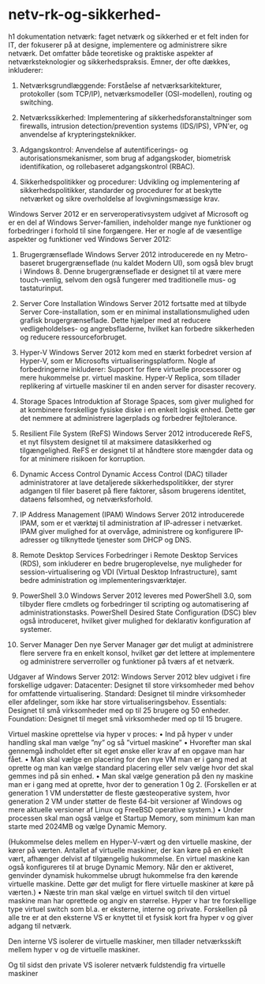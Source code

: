# netv-rk-og-sikkerhed-
h1 dokumentation 
netværk:
faget netværk og sikkerhed er et felt inden for IT, der fokuserer på at designe, implementere og administrere sikre netværk. Det omfatter både teoretiske og praktiske aspekter af netværksteknologier og sikkerhedspraksis. Emner, der ofte dækkes, inkluderer:

1. Netværksgrundlæggende: Forståelse af netværksarkitekturer, protokoller (som TCP/IP), netværksmodeller (OSI-modellen), routing og switching.

2. Netværkssikkerhed: Implementering af sikkerhedsforanstaltninger som firewalls, intrusion detection/prevention systems (IDS/IPS), VPN'er, og anvendelse af krypteringsteknikker.


3. Adgangskontrol: Anvendelse af autentificerings- og autorisationsmekanismer, som brug af adgangskoder, biometrisk identifikation, og rollebaseret adgangskontrol (RBAC).

4. Sikkerhedspolitikker og procedurer: Udvikling og implementering af sikkerhedspolitikker, standarder og procedurer for at beskytte netværket og sikre overholdelse af lovgivningsmæssige krav.


Windows Server 2012 er en serveroperativsystem udgivet af Microsoft og er en del af Windows Server-familien, indeholder mange nye funktioner og forbedringer i forhold til sine forgængere. Her er nogle af de væsentlige aspekter og funktioner ved Windows Server 2012:

1. Brugergrænseflade
Windows Server 2012 introducerede en ny Metro-baseret brugergrænseflade (nu kaldet Modern UI), som også blev brugt i Windows 8. Denne brugergrænseflade er designet til at være mere touch-venlig, selvom den også fungerer med traditionelle mus- og tastaturinput.

2. Server Core Installation
Windows Server 2012 fortsatte med at tilbyde Server Core-installation, som er en minimal installationsmulighed uden grafisk brugergrænseflade. Dette hjælper med at reducere vedligeholdelses- og angrebsfladerne, hvilket kan forbedre sikkerheden og reducere ressourceforbruget.

3. Hyper-V
Windows Server 2012 kom med en stærkt forbedret version af Hyper-V, som er Microsofts virtualiseringsplatform.
 Nogle af forbedringerne inkluderer:
Support for flere virtuelle processorer og mere hukommelse pr. virtuel maskine.
Hyper-V Replica, som tillader replikering af virtuelle maskiner til en anden server for disaster recovery.

4. Storage Spaces
Introduktion af Storage Spaces, som giver mulighed for at kombinere forskellige fysiske diske i en enkelt logisk enhed. Dette gør det nemmere at administrere lagerplads og forbedrer fejltolerance.

5. Resilient File System (ReFS)
Windows Server 2012 introducerede ReFS, et nyt filsystem designet til at maksimere datasikkerhed og tilgængelighed. ReFS er designet til at håndtere store mængder data og for at minimere risikoen for korruption.

6. Dynamic Access Control
Dynamic Access Control (DAC) tillader administratorer at lave detaljerede sikkerhedspolitikker, der styrer adgangen til filer baseret på flere faktorer, såsom brugerens identitet, dataens følsomhed, og netværksforhold.

7. IP Address Management (IPAM)
Windows Server 2012 introducerede IPAM, som er et værktøj til administration af IP-adresser i netværket. IPAM giver mulighed for at overvåge, administrere og konfigurere IP-adresser og tilknyttede tjenester som DHCP og DNS.

8. Remote Desktop Services
Forbedringer i Remote Desktop Services (RDS), som inkluderer en bedre brugeroplevelse, nye muligheder for session-virtualisering og VDI (Virtual Desktop Infrastructure), samt bedre administration og implementeringsværktøjer.

9. PowerShell 3.0
Windows Server 2012 leveres med PowerShell 3.0, som tilbyder flere cmdlets og forbedringer til scripting og automatisering af administrationstasks. PowerShell Desired State Configuration (DSC) blev også introduceret, hvilket giver mulighed for deklarativ konfiguration af systemer.

10. Server Manager
Den nye Server Manager gør det muligt at administrere flere servere fra en enkelt konsol, hvilket gør det lettere at implementere og administrere serverroller og funktioner på tværs af et netværk.

Udgaver af Windows Server 2012:
Windows Server 2012 blev udgivet i fire forskellige udgaver:
Datacenter: Designet til store virksomheder med behov for omfattende virtualisering.
Standard: Designet til mindre virksomheder eller afdelinger, som ikke har store virtualiseringsbehov.
Essentials: Designet til små virksomheder med op til 25 brugere og 50 enheder.
Foundation: Designet til meget små virksomheder med op til 15 brugere.

Virtuel maskine oprettelse via hyper v proces:
•	Ind på hyper v under handling skal man vælge ”ny” og så ”virtuel maskine”
•	Hvorefter man skal gennemgå indholdet efter sit eget ønske eller krav af en opgave man har fået.
•	Man skal vælge en placering for den nye VM man er i gang med at oprette og man kan vælge standard placering eller selv vælge hvor det skal gemmes ind på sin enhed. 
•	Man skal vælge generation på den ny maskine man er i gang med at oprette, hvor der to generation 1 0g 2. 
(Forskellen er at generation 1 VM understøtter de fleste gæsteoperative system, hvor generation 2 VM under støtter de fleste 64-bit versioner af Windows og mere aktuelle versioner af Linux og FreeBSD operative system.)
•	Under processen skal man også vælge et Startup Memory, som minimum kan man starte med 2024MB og vælge Dynamic Memory.

(Hukommelse deles mellem en Hyper-V-vært og den virtuelle maskine, der kører på værten. Antallet af virtuelle maskiner, der kan køre på en enkelt vært, afhænger delvist af tilgængelig hukommelse. En virtuel maskine kan også konfigureres til at bruge Dynamic Memory. Når den er aktiveret, genvinder dynamisk hukommelse ubrugt hukommelse fra den kørende virtuelle maskine. Dette gør det muligt for flere virtuelle maskiner at køre på værten.)
•	Næste trin man skal vælge en virtuel switch til den virtuel maskine man har oprettede og angiv en størrelse. Hyper v har tre forskellige type virtuel switch som bl.a. er eksterne, interne og private.
 Forskellen på alle tre er at den eksterne VS er knyttet til et fysisk kort fra hyper v og giver adgang til netværk. 

Den interne VS isolerer de virtuelle maskiner, men tillader netværksskift mellem hyper v og de virtuelle maskiner.

Og til sidst den private VS isolerer netværk fuldstendig fra virtuelle maskiner


